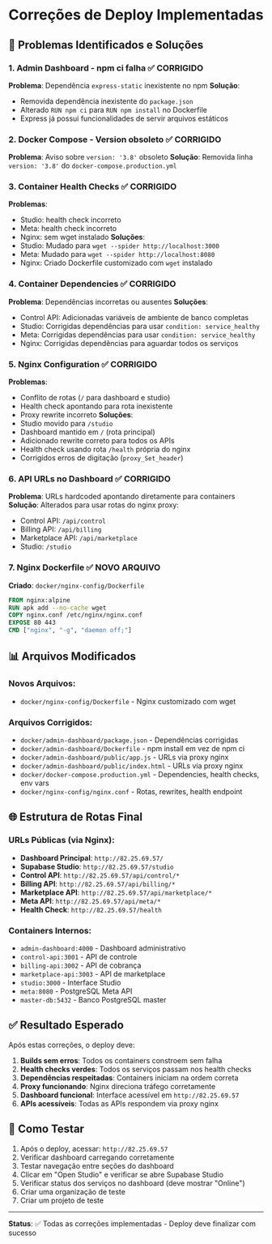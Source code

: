 # Correções de Deploy Implementadas

## 🔧 Problemas Identificados e Soluções

### 1. **Admin Dashboard - npm ci falha** ✅ CORRIGIDO
**Problema**: Dependência `express-static` inexistente no npm
**Solução**: 
- Removida dependência inexistente do `package.json`
- Alterado `RUN npm ci` para `RUN npm install` no Dockerfile
- Express já possui funcionalidades de servir arquivos estáticos

### 2. **Docker Compose - Version obsoleto** ✅ CORRIGIDO
**Problema**: Aviso sobre `version: '3.8'` obsoleto
**Solução**: Removida linha `version: '3.8'` do `docker-compose.production.yml`

### 3. **Container Health Checks** ✅ CORRIGIDO
**Problemas**:
- Studio: health check incorreto
- Meta: health check incorreto  
- Nginx: sem wget instalado
**Soluções**:
- Studio: Mudado para `wget --spider http://localhost:3000`
- Meta: Mudado para `wget --spider http://localhost:8080`
- Nginx: Criado Dockerfile customizado com `wget` instalado

### 4. **Container Dependencies** ✅ CORRIGIDO
**Problema**: Dependências incorretas ou ausentes
**Soluções**:
- Control API: Adicionadas variáveis de ambiente de banco completas
- Studio: Corrigidas dependências para usar `condition: service_healthy`
- Meta: Corrigidas dependências para usar `condition: service_healthy`
- Nginx: Corrigidas dependências para aguardar todos os serviços

### 5. **Nginx Configuration** ✅ CORRIGIDO
**Problemas**:
- Conflito de rotas (`/` para dashboard e studio)
- Health check apontando para rota inexistente
- Proxy rewrite incorreto
**Soluções**:
- Studio movido para `/studio`
- Dashboard mantido em `/` (rota principal)
- Adicionado rewrite correto para todos os APIs
- Health check usando rota `/health` própria do nginx
- Corrigidos erros de digitação (`proxy_Set_header`)

### 6. **API URLs no Dashboard** ✅ CORRIGIDO
**Problema**: URLs hardcoded apontando diretamente para containers
**Solução**: Alterados para usar rotas do nginx proxy:
- Control API: `/api/control`
- Billing API: `/api/billing`
- Marketplace API: `/api/marketplace`
- Studio: `/studio`

### 7. **Nginx Dockerfile** ✅ NOVO ARQUIVO
**Criado**: `docker/nginx-config/Dockerfile`
```dockerfile
FROM nginx:alpine
RUN apk add --no-cache wget
COPY nginx.conf /etc/nginx/nginx.conf
EXPOSE 80 443
CMD ["nginx", "-g", "daemon off;"]
```

## 📊 Arquivos Modificados

### Novos Arquivos:
- `docker/nginx-config/Dockerfile` - Nginx customizado com wget

### Arquivos Corrigidos:
- `docker/admin-dashboard/package.json` - Dependências corrigidas
- `docker/admin-dashboard/Dockerfile` - npm install em vez de npm ci
- `docker/admin-dashboard/public/app.js` - URLs via proxy nginx
- `docker/admin-dashboard/public/index.html` - URLs via proxy nginx
- `docker/docker-compose.production.yml` - Dependencies, health checks, env vars
- `docker/nginx-config/nginx.conf` - Rotas, rewrites, health endpoint

## 🌐 Estrutura de Rotas Final

### URLs Públicas (via Nginx):
- **Dashboard Principal**: `http://82.25.69.57/`
- **Supabase Studio**: `http://82.25.69.57/studio`
- **Control API**: `http://82.25.69.57/api/control/*`
- **Billing API**: `http://82.25.69.57/api/billing/*`
- **Marketplace API**: `http://82.25.69.57/api/marketplace/*`
- **Meta API**: `http://82.25.69.57/api/meta/*`
- **Health Check**: `http://82.25.69.57/health`

### Containers Internos:
- `admin-dashboard:4000` - Dashboard administrativo
- `control-api:3001` - API de controle
- `billing-api:3002` - API de cobrança  
- `marketplace-api:3003` - API de marketplace
- `studio:3000` - Interface Studio
- `meta:8080` - PostgreSQL Meta API
- `master-db:5432` - Banco PostgreSQL master

## ✅ Resultado Esperado

Após estas correções, o deploy deve:

1. **Builds sem erros**: Todos os containers constroem sem falha
2. **Health checks verdes**: Todos os serviços passam nos health checks
3. **Dependências respeitadas**: Containers iniciam na ordem correta
4. **Proxy funcionando**: Nginx direciona tráfego corretamente
5. **Dashboard funcional**: Interface acessível em `http://82.25.69.57`
6. **APIs acessíveis**: Todas as APIs respondem via proxy nginx

## 🚀 Como Testar

1. Após o deploy, acessar: `http://82.25.69.57`
2. Verificar dashboard carregando corretamente
3. Testar navegação entre seções do dashboard
4. Clicar em "Open Studio" e verificar se abre Supabase Studio
5. Verificar status dos serviços no dashboard (deve mostrar "Online")
6. Criar uma organização de teste
7. Criar um projeto de teste

---

**Status**: ✅ Todas as correções implementadas - Deploy deve finalizar com sucesso